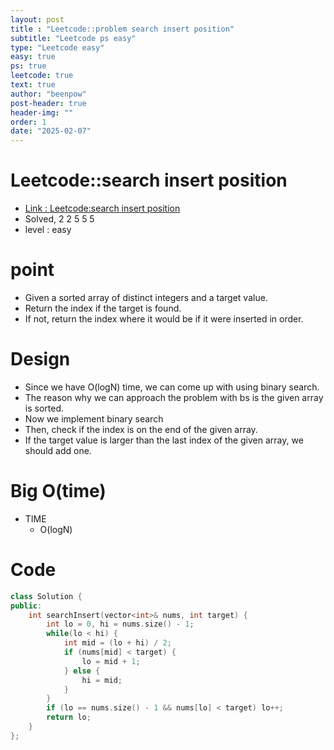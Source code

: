 ```yaml
---
layout: post
title : "Leetcode::problem search insert position"
subtitle: "Leetcode ps easy"
type: "Leetcode easy"
easy: true
ps: true
leetcode: true
text: true
author: "beenpow"
post-header: true
header-img: ""
order: 1
date: "2025-02-07"
---
```


# Leetcode::search insert position
- [Link : Leetcode:search insert position]()
- Solved, 2 2 5 5 5
- level : easy

# point
- Given a sorted array of distinct integers and a target value.
- Return the index if the target is found.
- If not, return the index where it would be if it were inserted in order.

# Design
- Since we have O(logN) time, we can come up with using binary search.
- The reason why we can approach the problem with bs is the given array is sorted.
- Now we implement binary search
- Then, check if the index is on the end of the given array.
- If the target value is larger than the last index of the given array, we should add one.

# Big O(time)
- TIME
  - O(logN)

# Code

```cpp
class Solution {
public:
    int searchInsert(vector<int>& nums, int target) {
        int lo = 0, hi = nums.size() - 1;
        while(lo < hi) {
            int mid = (lo + hi) / 2;
            if (nums[mid] < target) {
                lo = mid + 1;
            } else {
                hi = mid;
            }
        }
        if (lo == nums.size() - 1 && nums[lo] < target) lo++;
        return lo;
    }
};
```
